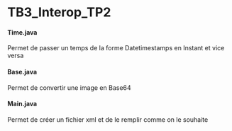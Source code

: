 # TB3_Interop_TP2
#### Time.java
Permet de passer un temps de la forme Datetimestamps en Instant et vice versa

#### Base.java 
Permet de convertir une image en Base64

#### Main.java
Permet de créer un fichier xml et de le remplir comme on le souhaite

